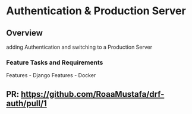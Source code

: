 # Authentication & Production Server

## Overview

adding Authentication and switching to a Production Server

### Feature Tasks and Requirements

Features - Django
Features - Docker

## PR: https://github.com/RoaaMustafa/drf-auth/pull/1
